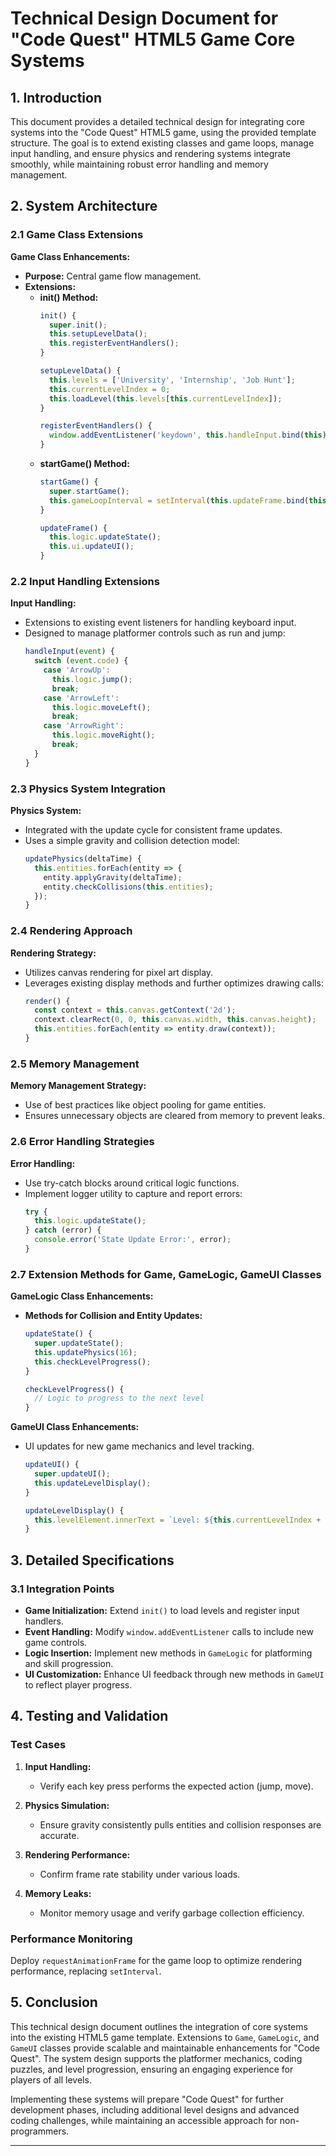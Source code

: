 # Technical Design Document for "Code Quest" HTML5 Game Core Systems

## 1. Introduction

This document provides a detailed technical design for integrating core systems into the "Code Quest" HTML5 game, using the provided template structure. The goal is to extend existing classes and game loops, manage input handling, and ensure physics and rendering systems integrate smoothly, while maintaining robust error handling and memory management.

## 2. System Architecture

### 2.1 Game Class Extensions

**Game Class Enhancements:**
- **Purpose:** Central game flow management.
- **Extensions:**
  - **init() Method:**
    ```javascript
    init() {
      super.init();
      this.setupLevelData();
      this.registerEventHandlers();
    }
    
    setupLevelData() {
      this.levels = ['University', 'Internship', 'Job Hunt'];
      this.currentLevelIndex = 0;
      this.loadLevel(this.levels[this.currentLevelIndex]);
    }
    
    registerEventHandlers() {
      window.addEventListener('keydown', this.handleInput.bind(this));
    }
    ```
  - **startGame() Method:**
    ```javascript
    startGame() {
      super.startGame();
      this.gameLoopInterval = setInterval(this.updateFrame.bind(this), 16);
    }

    updateFrame() {
      this.logic.updateState();
      this.ui.updateUI();
    }
    ```

### 2.2 Input Handling Extensions

**Input Handling:**
- Extensions to existing event listeners for handling keyboard input.
- Designed to manage platformer controls such as run and jump:
  ```javascript
  handleInput(event) {
    switch (event.code) {
      case 'ArrowUp':
        this.logic.jump();
        break;
      case 'ArrowLeft':
        this.logic.moveLeft();
        break;
      case 'ArrowRight':
        this.logic.moveRight();
        break;
    }
  }
  ```

### 2.3 Physics System Integration

**Physics System:**
- Integrated with the update cycle for consistent frame updates.
- Uses a simple gravity and collision detection model:
  ```javascript
  updatePhysics(deltaTime) {
    this.entities.forEach(entity => {
      entity.applyGravity(deltaTime);
      entity.checkCollisions(this.entities);
    });
  }
  ```

### 2.4 Rendering Approach

**Rendering Strategy:**
- Utilizes canvas rendering for pixel art display.
- Leverages existing display methods and further optimizes drawing calls:
  ```javascript
  render() {
    const context = this.canvas.getContext('2d');
    context.clearRect(0, 0, this.canvas.width, this.canvas.height);
    this.entities.forEach(entity => entity.draw(context));
  }
  ```

### 2.5 Memory Management

**Memory Management Strategy:**
- Use of best practices like object pooling for game entities.
- Ensures unnecessary objects are cleared from memory to prevent leaks.

### 2.6 Error Handling Strategies

**Error Handling:**
- Use try-catch blocks around critical logic functions.
- Implement logger utility to capture and report errors:
  ```javascript
  try {
    this.logic.updateState();
  } catch (error) {
    console.error('State Update Error:', error);
  }
  ```

### 2.7 Extension Methods for Game, GameLogic, GameUI Classes

**GameLogic Class Enhancements:**
- **Methods for Collision and Entity Updates:**
  ```javascript
  updateState() {
    super.updateState();
    this.updatePhysics(16);
    this.checkLevelProgress();
  }

  checkLevelProgress() {
    // Logic to progress to the next level
  }
  ```

**GameUI Class Enhancements:**
- UI updates for new game mechanics and level tracking.
  ```javascript
  updateUI() {
    super.updateUI();
    this.updateLevelDisplay();
  }
  
  updateLevelDisplay() {
    this.levelElement.innerText = `Level: ${this.currentLevelIndex + 1}`;
  }
  ```

## 3. Detailed Specifications

### 3.1 Integration Points

- **Game Initialization:** 
  Extend `init()` to load levels and register input handlers.
- **Event Handling:** 
  Modify `window.addEventListener` calls to include new game controls.
- **Logic Insertion:** 
  Implement new methods in `GameLogic` for platforming and skill progression.
- **UI Customization:** 
  Enhance UI feedback through new methods in `GameUI` to reflect player progress.

## 4. Testing and Validation

### Test Cases

1. **Input Handling:**
   - Verify each key press performs the expected action (jump, move).
   
2. **Physics Simulation:**
   - Ensure gravity consistently pulls entities and collision responses are accurate.

3. **Rendering Performance:**
   - Confirm frame rate stability under various loads.

4. **Memory Leaks:**
   - Monitor memory usage and verify garbage collection efficiency.

### Performance Monitoring

Deploy `requestAnimationFrame` for the game loop to optimize rendering performance, replacing `setInterval`.

## 5. Conclusion

This technical design document outlines the integration of core systems into the existing HTML5 game template. Extensions to `Game`, `GameLogic`, and `GameUI` classes provide scalable and maintainable enhancements for "Code Quest". The system design supports the platformer mechanics, coding puzzles, and level progression, ensuring an engaging experience for players of all levels.

Implementing these systems will prepare "Code Quest" for further development phases, including additional level designs and advanced coding challenges, while maintaining an accessible approach for non-programmers.

---